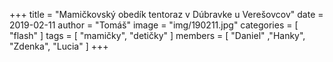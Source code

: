 +++
title = "Mamičkovský obedík tentoraz v Dúbravke u Verešovcov"
date = 2019-02-11
author = "Tomáš"
image = "img/190211.jpg"
categories = [ "flash" ]
tags = [ "mamičky", "detičky" ]
members = [ "Daniel" ,"Hanky", "Zdenka", "Lucia" ]
+++

